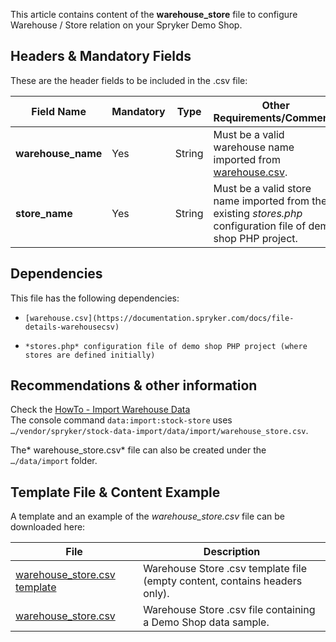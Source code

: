 This article contains content of the **warehouse_store** file to configure Warehouse / Store relation on your Spryker Demo Shop.

## Headers & Mandatory Fields 
These are the header fields to be included in the .csv file:

| Field Name | Mandatory | Type | Other Requirements/Comments | Description |
| --- | --- | --- | --- | --- |
| **warehouse_name** | Yes | String | Must be a valid warehouse name imported from [warehouse.csv](https://documentation.spryker.com/docs/file-details-warehousecsv). | Name of the warehouse. |
| **store_name** | Yes | String | Must be a valid store name imported from the existing *stores.php* configuration file of demo shop PHP project. | Name of the store. |

## Dependencies
This file has the following dependencies: 

*     [warehouse.csv](https://documentation.spryker.com/docs/file-details-warehousecsv)
*     *stores.php* configuration file of demo shop PHP project (where stores are defined initially)

## Recommendations & other information
Check the [HowTo - Import Warehouse Data](https://documentation.spryker.com/docs/ht-import-warehouse-data)  
The console command `data:import:stock-store` uses `…/vendor/spryker/stock-data-import/data/import/warehouse_store.csv`. 

The* warehouse_store.csv* file can also be created under the `…/data/import` folder. 

## Template File & Content Example
A template and an example of the *warehouse_store.csv* file can be downloaded here:

| File | Description |
| --- | --- |
| [warehouse_store.csv template](https://spryker.s3.eu-central-1.amazonaws.com/docs/Developer+Guide/Back-End/Data+Manipulation/Data+Ingestion/Data+Import/Data+Import+Categories/Commerce+Setup/Template+warehouse_store.csv) | Warehouse Store .csv template file (empty content, contains headers only). |
| [warehouse_store.csv](https://spryker.s3.eu-central-1.amazonaws.com/docs/Developer+Guide/Back-End/Data+Manipulation/Data+Ingestion/Data+Import/Data+Import+Categories/Commerce+Setup/warehouse_store.csv) | Warehouse Store .csv file containing a Demo Shop data sample. |
